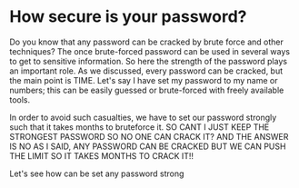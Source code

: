# How secure is your password?

Do you know that any password can be cracked by brute force and other techniques? The once brute-forced password can be used in several ways to get to sensitive information. So here the strength of the password plays an important role. As we discussed, every password can be cracked, but the main point is TIME. Let's say I have set my password to my name or numbers; this can be easily guessed or brute-forced with freely available tools. 

In order to avoid such casualties, we have to set  our password strongly such that it takes months to bruteforce it. SO CANT I JUST KEEP THE STRONGEST PASSWORD SO NO ONE CAN CRACK IT? AND THE ANSWER IS NO AS I SAID, ANY PASSWORD CAN BE CRACKED BUT WE CAN PUSH THE LIMIT SO IT TAKES MONTHS TO CRACK IT!! 

Let's see how can be set any password strong 
